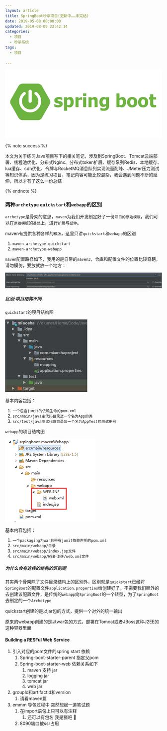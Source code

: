 ```yaml
---
layout: article
title: SpringBoot秒杀项目(更新中……未完结)
date: 2019-05-08 00:00:00
updated: 2019-08-09 23:42:14
categories: 
  - 项目
  - 秒杀系统
tags: 
  - 项目

---
```


![âSpringbootâçå¾çæç´¢ç»æ](SpringBoot秒杀项目/spring-boot.png)

{% note success %}

本文为关于练习Java项目写下的相关笔记，涉及到SpringBoot、Tomcat云端部署、线程池优化、分布式Nginx、分布式token扩展、缓存系列Redis、本地缓存、lua缓存、cdn优化、令牌与RocketMQ消息队列实现流量削峰、JMeter压力测试等知识体系，因为是练习项目，笔记内容可能比较混杂，我会遇到问题不断的延伸，所以才有了这么一份总结

{% endnote %}

### 两种`archetype` `quickstart`和`webapp`的区别

`archetype`是骨架的意思，`maven`为我们开发制定好了一份`项目的原始模版`，我们可以在`原始模版`的`基础`上，进行`扩展`与`延伸`。

maven有提供各种各样的`模版`，这里只讲`quickstart`和`webapp`的区别

1. `maven-archetype-quickstart`
2. `maven-archetype-webapp`

<!-- more -->

`maven`配置路径如下，我用的是自带的`maven3`，仓库和配置文件的位置比较奇葩，请勿模仿，要放就放一个地方：

![image-20190909160722417](SpringBoot秒杀项目/image-20190909160722417.png)

##### 区别:项目结构不同

`quickstart`的项目结构图

![image-20190909160817443](SpringBoot秒杀项目/image-20190909160817443.png)

基本内容包括：

1. `一个包含junit的依赖生命的pom.xml`
2. `src/main/java主代码目录及一个名为App的类`
3. `src/test/java测试代码目录及一个名为AppTest的测试用例`

`webapp`的项目结构图

![img](SpringBoot秒杀项目/Center-20190909162327048.png)

基本内容包括：

1. `一个packaging为war且带有junit依赖声明的pom.xml`
2. `src/main/webapp/目录`
3. `src/main/webapp/index.jsp文件`
4. `src/main/webapp/WEB-INF/web.xml文件`

##### 为什么会有这样的结构的区别呢

其实两个骨架除了文件目录结构上的区别外，区别就是`quickstart`已经将`SpringBoot`的配置文件`application.properties`给创建好了，不需要我们额外的去创建该配置文件，是传统的`webapp`向`SpringBoot`的一个转型，为了`SpringBoot`去制定的一个`Archetype`

quickstart创建的是以jar包的方式，提供一个对外的统一输出

原来的webapp创建的是以war包的方式，部署在Tomcat或者JBoss这种J2EE的这种容器里面

#### Building a RESFul Web Service

1. 引入对应的pom文件的spring start 依赖
   1. Spring-boot-starter-parent 指定父pom
   2. Spring-boot-starter-web 依赖关系如下
      1. maven 支持 jar
      2. logging jar
      3. tomcat jar
      4. web jar
2. groupId和artifactId和version
   1. 请看maven篇
3. emmm 导包过程中 突然想起一道笔试题 
   1. 在import语句上只可以有注释
      1. 还可以有包名 我是猪吧 🐷
   2. 8090端口被ssr占用

